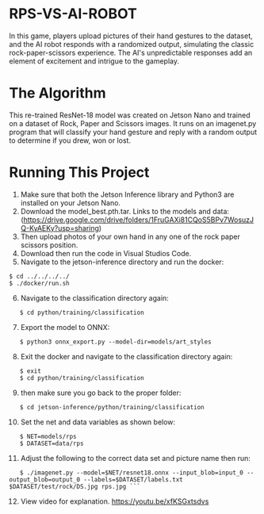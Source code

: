 # RPS-VS-AI-ROBOT
 In this game, players upload pictures of their hand gestures to the dataset, and the AI robot responds with a randomized output, simulating the classic rock-paper-scissors experience. The AI's unpredictable responses add an element of excitement and intrigue to the gameplay. 

# The Algorithm
This re-trained ResNet-18 model was created on Jetson Nano and trained on a dataset of Rock, Paper and Scissors images. It runs on an imagenet.py program that will classify your hand gesture and reply with a random output to determine if you drew, won or lost.

# Running This Project
1. Make sure that both the Jetson Inference library and Python3 are installed on your Jetson Nano.
2. Download the model_best.pth.tar. Links to the models and data:(https://drive.google.com/drive/folders/1FruGAXi81CQoS5BPv7WosuzJQ-KyAEKy?usp=sharing)
3. Then upload photos of your own hand in any one of the rock paper scissors position.
4. Download then run the code in Visual Studios Code.
5. Navigate to the jetson-inference directory and run the docker:
```
$ cd ../../../../
$ ./docker/run.sh
```
6. Navigate to the classification directory again:
```
   $ cd python/training/classification
```
7. Export the model to ONNX:
```
   $ python3 onnx_export.py --model-dir=models/art_styles
```
8. Exit the docker and navigate to the classification directory again:
```
   $ exit
   $ cd python/training/classification
```
9. then make sure you go back to the proper folder:
```
   $ cd jetson-inference/python/training/classification
```
10. Set the net and data variables as shown below:
```
   $ NET=models/rps
   $ DATASET=data/rps
```
11. Adjust the following to the correct data set and picture name then run:
```
   $ ./imagenet.py --model=$NET/resnet18.onnx --input_blob=input_0 --output_blob=output_0 --labels=$DATASET/labels.txt $DATASET/test/rock/DS.jpg rps.jpg ```
```
12. View video for explanation.
https://youtu.be/xfKSGxtsdvs
